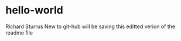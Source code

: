 hello-world
===========

Richard Sturrus
New to git-hub
will be saving this editted verion of the readme file
